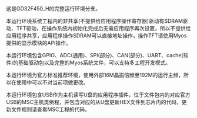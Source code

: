 这是GD32F450_H的完整运行环境分支。

本运行环境系统工程内的非共享(不提供给应用程序操作寄存器)驱动有SDRAM驱动、TFT驱动，在操作系统内初始化完成后无需应用程序再次设置，所以不提供给应用程序共享，应用程序操作SDRAM可以直接地址操作，操作TFT请使用Myos提供的显示模块的API操作。

本运行环境包含GPIO、ADC(通用)、SPI(部分)、CAN(部分)、UART、cache(软件)的基础驱动包以及完整的Myos系统文件，可以支持多工程开发模式。

本运行环境为官方标准推荐环境，使用外部16M晶振倍频至192M的运行主频，所以在使用中可以不对当前项做更改。

本运行环境包含USB作为主机读写U盘的应用程序插件，位于文件包内的对应官方USB的MSC主机类例程，并包含对应的从U盘更新HEX文件到芯片内的代码，更新文件规则请查看MSC工程的代码。
